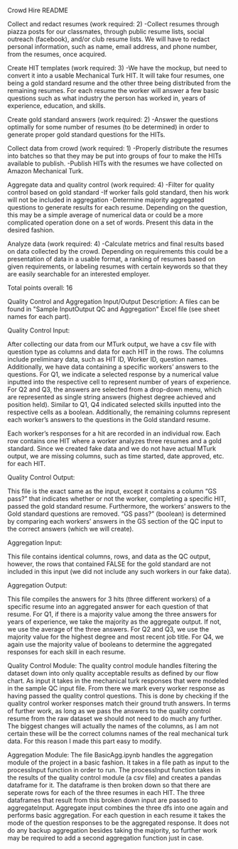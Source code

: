 Crowd Hire README

Collect and redact resumes (work required: 2)
-Collect resumes through piazza posts for our classmates, through public resume lists, social outreach (facebook), and/or club resume lists. We will have to redact personal information, such as name, email address, and phone number, from the resumes, once acquired. 

Create HIT templates (work required: 3)
-We have the mockup, but need to convert it into a usable Mechanical Turk HIT. It will take four resumes, one being a gold standard resume and the other three being distributed from the remaining resumes. For each resume the worker will answer a few basic questions such as what industry the person has worked in, years of experience, education, and skills.

Create gold standard answers (work required: 2)
-Answer the questions optimally for some number of resumes (to be determined) in order to generate proper gold standard questions for the HITs.

Collect data from crowd (work required: 1)
-Properly distribute the resumes into batches so that they may be put into groups of four to make the HITs available to publish.
-Publish HITs with the resumes we have collected on Amazon Mechanical Turk.

Aggregate data and quality control (work required: 4)
-Filter for quality control based on gold standard
	-If worker fails gold standard, then his work will not be included in aggregation
-Determine majority aggregated questions to generate results for each resume. Depending on the question, this may be a simple average of numerical data or could be a more complicated operation done on a set of words. Present this data in the desired fashion.

Analyze data (work required: 4)
-Calculate metrics and final results based on data collected by the crowd. Depending on requirements this could be a presentation of data in a usable format, a ranking of resumes based on given requirements, or labeling resumes with certain keywords so that they are easily searchable for an interested employer.

Total points overall: 16

Quality Control and Aggregation Input/Output Description: A files can be found in "Sample InputOutput QC and Aggregation" Excel file (see sheet names for each part).

Quality Control Input: 

After collecting our data from our MTurk output, we have a csv file with question type as columns and data for each HIT in the rows. The columns include preliminary data, such as HIT ID, Worker ID, question names. Additionally, we have data containing a specific workers’ answers to the questions. For Q1, we indicate a selected response by a numerical value inputted into the respective cell to represent number of years of experience. For Q2 and Q3, the answers are selected from a drop-down menu, which are represented as single string answers (highest degree achieved and position held). Similar to Q1, Q4 indicated selected skills inputted into the respective cells as a boolean. Additionally, the remaining columns represent each worker’s answers to the questions in the Gold standard resume.

Each worker’s responses for a hit are recorded in an individual row. Each row contains one HIT where a worker analyzes three resumes and a gold standard. Since we created fake data and we do not have actual MTurk output, we are missing columns, such as time started, date approved, etc. for each HIT.

Quality Control Output:

This file is the exact same as the input, except it contains a column “GS pass?” that indicates whether or not the worker, completing a specific HIT, passed the gold standard resume. Furthermore, the workers’ answers to the Gold standard questions are removed. “GS pass?” (boolean) is determined by comparing each workers’ answers in the GS section of the QC input to the correct answers (which we will create).

Aggregation Input:

This file contains identical columns, rows, and data as the QC output, however, the rows that contained FALSE for the gold standard are not included in this input (we did not include any such workers in our fake data). 

Aggregation Output:

This file compiles the answers for 3 hits (three different workers) of a specific resume into an aggregated answer for each question of that resume. For Q1, if there is a majority value among the three answers for years of experience, we take the majority as the aggregate output. If not, we use the average of the three answers. For Q2 and Q3, we use the majority value for the highest degree and most recent job title. For Q4, we again use the majority value of booleans to determine the aggregated responses for each skill in each resume.


Quality Control Module:
The quality control module handles filtering the dataset down into only quality acceptable results as defined by our flow chart. As input it takes in the mechanical turk responses that were modeled in the sample QC input file. From there we mark every worker response as having passed the quality control questions. This is done by checking if the quality control worker responses match their ground truth answers. In terms of further work, as long as we pass the answers to the quality control resume from the raw dataset we should not need to do much any further. The biggest changes will actually the names of the columns, as I am not certain these will be the correct columns names of the real mechanical turk data. For this reason I made this part easy to modify.

Aggregation Module:
The file BasicAgg.ipynb handles the aggregation module of the project in a basic fashion. It takes in a file path as input to the processInput function in order to run. The processInput function takes in the results of the quality control module (a csv file) and creates a pandas dataframe for it. The dataframe is then broken down so that there are seperate rows for each of the three resumes in each HIT. The three dataframes that result from this broken down input are passed to aggregateInput. Aggregate input combines the three dfs into one again and performs basic aggregation. For each question in each resume it takes the mode of the question responses to be the aggregated response. It does not do any backup aggregation besides taking the majority, so further work may be required to add a second aggregation function just in case.
